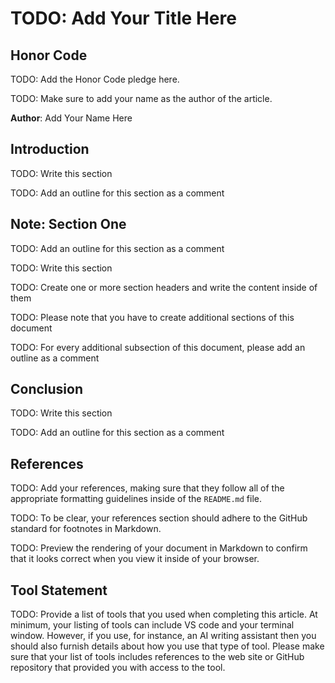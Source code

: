# TODO: Add Your Title Here

## Honor Code

TODO: Add the Honor Code pledge here.

TODO: Make sure to add your name as the author of the article.

**Author**: Add Your Name Here

## Introduction

TODO: Write this section

TODO: Add an outline for this section as a comment

## Note: Section One

TODO: Add an outline for this section as a comment

TODO: Write this section

TODO: Create one or more section headers and write the content inside of them

TODO: Please note that you have to create additional sections of this document

TODO: For every additional subsection of this document, please add an outline as a comment

## Conclusion

TODO: Write this section

TODO: Add an outline for this section as a comment

## References

TODO: Add your references, making sure that they follow all of the appropriate
formatting guidelines inside of the `README.md` file.

TODO: To be clear, your references section should adhere to the GitHub standard
for footnotes in Markdown.

TODO: Preview the rendering of your document in Markdown to confirm that it
looks correct when you view it inside of your browser.

## Tool Statement

TODO: Provide a list of tools that you used when completing this article. At
minimum, your listing of tools can include VS code and your terminal window.
However, if you use, for instance, an AI writing assistant then you should also
furnish details about how you use that type of tool. Please make sure that your
list of tools includes references to the web site or GitHub repository that
provided you with access to the tool.
